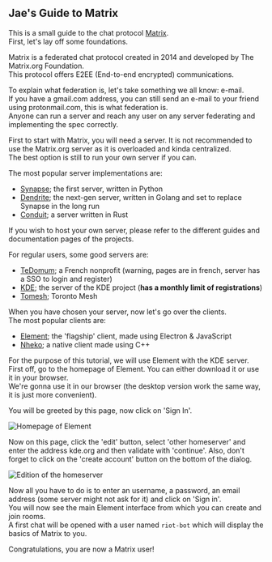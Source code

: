 ## Jae's Guide to Matrix

This is a small guide to the chat protocol [Matrix](https://matrix.org).  
First, let's lay off some foundations.

Matrix is a federated chat protocol created in 2014 and developed by The Matrix.org Foundation.  
This protocol offers E2EE (End-to-end encrypted) communications.

To explain what federation is, let's take something we all know: e-mail.  
If you have a gmail.com address, you can still send an e-mail to your friend using protonmail.com, this is what federation is.  
Anyone can run a server and reach any user on any server federating and implementing the spec correctly.

First to start with Matrix, you will need a server. It is not recommended to use the Matrix.org server as it is overloaded and kinda centralized.  
The best option is still to run your own server if you can.

The most popular server implementations are:

 * [Synapse](https://github.com/matrix-org/synapse); the first server, written in Python
 * [Dendrite](https://github.com/matrix-org/dendrite); the next-gen server, written in Golang and set to replace Synapse in the long run
 * [Conduit](https://conduit.rs/); a server written in Rust

If you wish to host your own server, please refer to the different guides and documentation pages of the projects.

For regular users, some good servers are:

 * [TeDomum](https://element.tedomum.net); a French nonprofit (warning, pages are in french, server has a SSO to login and register)
 * [KDE](https://webchat.kde.org); the server of the KDE project (**has a monthly limit of registrations**)
 * [Tomesh](https://chat.tomesh.net); Toronto Mesh

When you have chosen your server, now let's go over the clients.  
The most popular clients are:

 * [Element](https://element.io); the 'flagship' client, made using Electron & JavaScript
 * [Nheko](https://github.com/Nheko-Reborn/nheko); a native client made using C++

For the purpose of this tutorial, we will use Element with the KDE server.  
First off, go to the homepage of Element. You can either download it or use it in your browser.  
We're gonna use it in our browser (the desktop version work the same way, it is just more convenient).

You will be greeted by this page, now click on 'Sign In'.

![Homepage of Element](https://bm.jae.fi/web/jae.fi/matrix/elementhomepage.png)

Now on this page, click the 'edit' button, select 'other homeserver' and enter the address kde.org and then validate with 'continue'. Also, don't forget to click on the 'create account' button on the bottom of the dialog.

![Edition of the homeserver](https://bm.jae.fi/web/jae.fi/matrix/matrixedit.png)

Now all you have to do is to enter an username, a password, an email address (some server might not ask for it) and click on 'Sign in'.  
You will now see the main Element interface from which you can create and join rooms.  
A first chat will be opened with a user named `riot-bot` which will display the basics of Matrix to you.

Congratulations, you are now a Matrix user!
